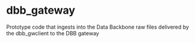 # dbb_gateway
Prototype code that ingests into the Data Backbone raw files delivered by the dbb_gwclient to the DBB gateway
